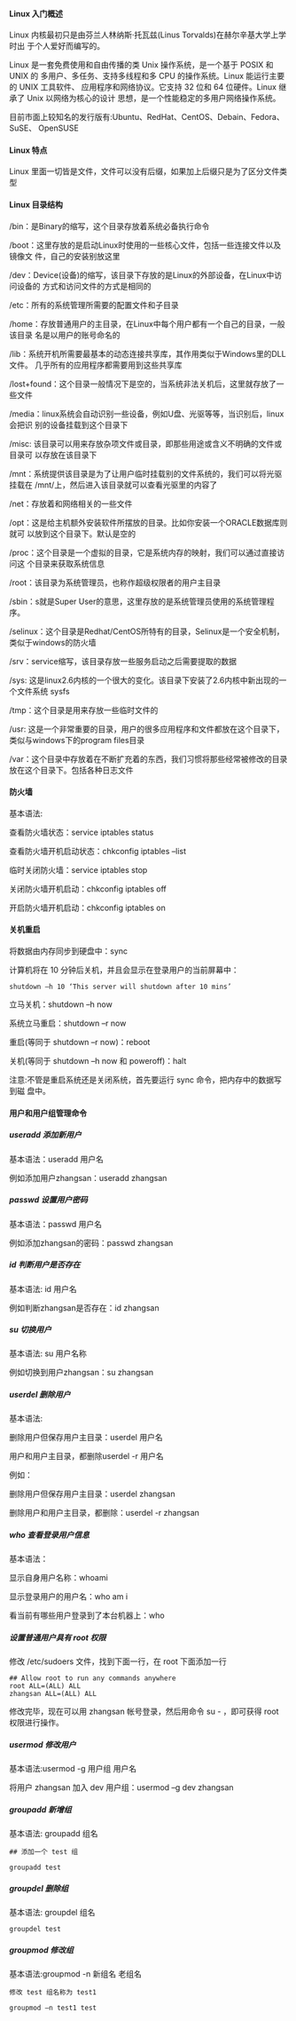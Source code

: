 #### Linux 入门概述

Linux 内核最初只是由芬兰人林纳斯·托瓦兹(Linus Torvalds)在赫尔辛基大学上学时出 于个人爱好而编写的。

Linux 是一套免费使用和自由传播的类 Unix 操作系统，是一个基于 POSIX 和 UNIX 的 多用户、多任务、支持多线程和多 CPU 的操作系统。Linux 能运行主要的 UNIX 工具软件、 应用程序和网络协议。它支持 32 位和 64 位硬件。Linux 继承了 Unix 以网络为核心的设计 思想，是一个性能稳定的多用户网络操作系统。

目前市面上较知名的发行版有:Ubuntu、RedHat、CentOS、Debain、Fedora、SuSE、 OpenSUSE

#### Linux 特点

Linux 里面一切皆是文件，文件可以没有后缀，如果加上后缀只是为了区分文件类型

#### Linux 目录结构

/bin：是Binary的缩写，这个目录存放着系统必备执行命令

/boot：这里存放的是启动Linux时使用的一些核心文件，包括一些连接文件以及镜像文 件，自己的安装别放这里

/dev：Device(设备)的缩写，该目录下存放的是Linux的外部设备，在Linux中访问设备的 方式和访问文件的方式是相同的

/etc：所有的系统管理所需要的配置文件和子目录

/home：存放普通用户的主目录，在Linux中每个用户都有一个自己的目录，一般该目录 名是以用户的账号命名的

/lib：系统开机所需要最基本的动态连接共享库，其作用类似于Windows里的DLL文件。 几乎所有的应用程序都需要用到这些共享库

/lost+found：这个目录一般情况下是空的，当系统非法关机后，这里就存放了一些文件

/media：linux系统会自动识别一些设备，例如U盘、光驱等等，当识别后，linux会把识 别的设备挂载到这个目录下

/misc: 该目录可以用来存放杂项文件或目录，即那些用途或含义不明确的文件或目录可 以存放在该目录下

/mnt：系统提供该目录是为了让用户临时挂载别的文件系统的，我们可以将光驱挂载在 /mnt/上，然后进入该目录就可以查看光驱里的内容了

/net：存放着和网络相关的一些文件

/opt：这是给主机额外安装软件所摆放的目录。比如你安装一个ORACLE数据库则就可 以放到这个目录下。默认是空的

/proc：这个目录是一个虚拟的目录，它是系统内存的映射，我们可以通过直接访问这 个目录来获取系统信息

/root：该目录为系统管理员，也称作超级权限者的用户主目录

/sbin：s就是Super User的意思，这里存放的是系统管理员使用的系统管理程序。 

/selinux：这个目录是Redhat/CentOS所特有的目录，Selinux是一个安全机制，类似于windows的防火墙

/srv：service缩写，该目录存放一些服务启动之后需要提取的数据

/sys: 这是linux2.6内核的一个很大的变化。该目录下安装了2.6内核中新出现的一个文件系统 sysfs 

/tmp：这个目录是用来存放一些临时文件的

/usr: 这是一个非常重要的目录，用户的很多应用程序和文件都放在这个目录下，类似与windows下的program files目录

/var：这个目录中存放着在不断扩充着的东西，我们习惯将那些经常被修改的目录放在这个目录下。包括各种日志文件

#### 防火墙

基本语法:

查看防火墙状态：service iptables status 

查看防火墙开机启动状态：chkconfig iptables –list 

临时关闭防火墙：service iptables stop 

关闭防火墙开机启动：chkconfig iptables off 

开启防火墙开机启动：chkconfig iptables on 

#### 关机重启

将数据由内存同步到硬盘中：sync

计算机将在 10 分钟后关机，并且会显示在登录用户的当前屏幕中：

```
shutdown –h 10 ‘This server will shutdown after 10 mins’
```
立马关机：shutdown –h now

系统立马重启：shutdown –r now

重启(等同于 shutdown –r now)：reboot

关机(等同于 shutdown –h now 和 poweroff)：halt

注意:不管是重启系统还是关闭系统，首先要运行 sync 命令，把内存中的数据写到磁 盘中。

#### 用户和用户组管理命令

##### useradd 添加新用户

基本语法：useradd 用户名

例如添加用户zhangsan：useradd zhangsan

##### passwd 设置用户密码

基本语法：passwd 用户名

例如添加zhangsan的密码：passwd zhangsan

##### id 判断用户是否存在

基本语法: id 用户名

例如判断zhangsan是否存在：id zhangsan

##### su 切换用户

基本语法: su 用户名称

例如切换到用户zhangsan：su zhangsan

##### userdel 删除用户

基本语法:

删除用户但保存用户主目录：userdel 用户名 

用户和用户主目录，都删除userdel -r 用户名 

例如：

删除用户但保存用户主目录：userdel zhangsan

删除用户和用户主目录，都删除：userdel -r zhangsan

##### who 查看登录用户信息

基本语法：

显示自身用户名称：whoami

显示登录用户的用户名：who am i

看当前有哪些用户登录到了本台机器上：who 

##### 设置普通用户具有 root 权限

修改 /etc/sudoers 文件，找到下面一行，在 root 下面添加一行

```
## Allow root to run any commands anywhere 
root ALL=(ALL) ALL
zhangsan ALL=(ALL) ALL
```
修改完毕，现在可以用 zhangsan 帐号登录，然后用命令 su - ，即可获得 root 权限进行操作。

##### usermod 修改用户

基本语法:usermod -g 用户组 用户名

将用户 zhangsan 加入 dev 用户组：usermod –g dev zhangsan

##### groupadd 新增组

基本语法: groupadd 组名


```
## 添加一个 test 组

groupadd test
```
##### groupdel 删除组

基本语法: groupdel 组名


```
groupdel test
```

##### groupmod 修改组

基本语法:groupmod -n 新组名 老组名

```
修改 test 组名称为 test1

groupmod –n test1 test
```









